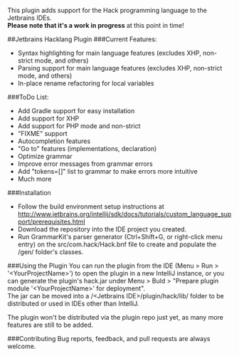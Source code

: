 This plugin adds support for the Hack programming language to the Jetbrains IDEs.<br>
**Please note that it's a work in progress** at this point in time!

##Jetbrains Hacklang Plugin
###Current Features:
- Syntax highlighting for main language features (excludes XHP, non-strict mode, and others)
- Parsing support for main language features (excludes XHP, non-strict mode, and others)
- In-place rename refactoring for local variables

###ToDo List:
- Add Gradle support for easy installation
- Add support for XHP
- Add support for PHP mode and non-strict
- "FIXME" support
- Autocompletion features
- "Go to" features (implementations, declaration)
- Optimize grammar
- Improve error messages from grammar errors
- Add "tokens=[]" list to grammar to make errors more intuitive
- Much more

###Installation
- Follow the build environment setup instructions at <br> http://www.jetbrains.org/intellij/sdk/docs/tutorials/custom_language_support/prerequisites.html
- Download the repository into the IDE project you created.
- Run GrammarKit's parser generator (Ctrl+Shift+G, or right-click menu entry) on the src/com.hack/Hack.bnf file 
to create and populate the /gen/ folder's classes.

###Using the Plugin
You can run the plugin from the IDE (Menu > Run > '\<YourProjectName\>') to open the plugin in a new IntelliJ instance, 
or you can generate the plugin's hack.jar under Menu > Buld > "Prepare plugin module '\<YourProjectName\>' for deployment". <br>
The jar can be moved into a /\<Jetbrains IDE\>/plugin/hack/lib/ folder to be distributed or used in IDEs other than IntelliJ.

The plugin won't be distributed via the plugin repo just yet, as many more features are still to be added.

###Contributing
Bug reports, feedback, and pull requests are always welcome.
